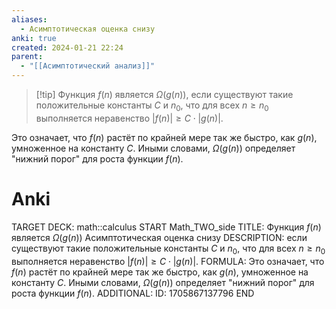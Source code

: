```yaml
---
aliases:
  - Асимптотическая оценка снизу
anki: true
created: 2024-01-21 22:24
parent:
  - "[[Асимптотический анализ]]"
---
```


> [!tip] Функция $f(n)$ является $\Omega(g(n))$, 
если существуют такие положительные константы $C$ и $n_0$, что для всех $n \geq n_0$ выполняется неравенство $|f(n)| \geq C \cdot |g(n)|$.

Это означает, что $f(n)$ растёт по крайней мере так же быстро, как $g(n)$, умноженное на константу $C$. Иными словами, $\Omega(g(n))$ определяет "нижний порог" для роста функции $f(n)$.

# Anki
TARGET DECK: math::calculus
START
Math_TWO_side
TITLE: Функция $f(n)$ является $\Omega(g(n))$
Асимптотическая оценка снизу
DESCRIPTION: если существуют такие положительные константы $C$ и $n_0$, что для всех $n \geq n_0$ выполняется неравенство $|f(n)| \geq C \cdot |g(n)|$.
FORMULA: Это означает, что $f(n)$ растёт по крайней мере так же быстро, как $g(n)$, умноженное на константу $C$. Иными словами, $\Omega(g(n))$ определяет "нижний порог" для роста функции $f(n)$.
ADDITIONAL:
ID: 1705867137796
END














